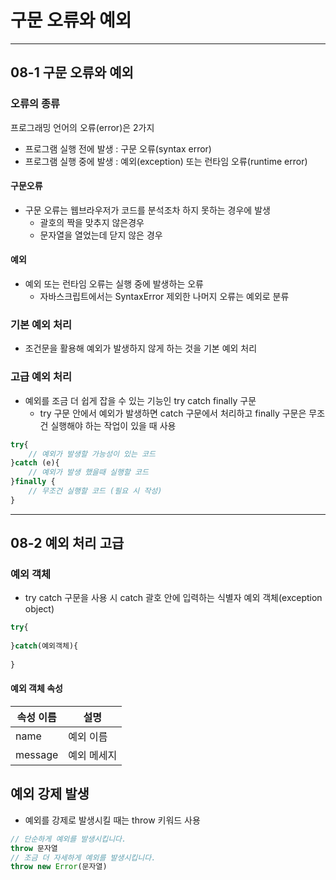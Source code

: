 # 구문 오류와 예외

*** 

## 08-1 구문 오류와 예외
### 오류의 종류
프로그래밍 언어의 오류(error)은 2가지 
- 프로그램 실행 전에 발생 : 구문 오류(syntax error)
- 프로그램 실행 중에 발생 : 예외(exception) 또는 런타임 오류(runtime error)
#### 구문오류
- 구문 오류는 웹브라우저가 코드를 분석조차 하지 못하는 경우에 발생 
  - 괄호의 짝을 맞추지 않은경우 
  - 문자열을 열었는데 닫지 않은 경우
#### 예외
- 예외 또는 런타임 오류는 실행 중에 발생하는 오류
  - 자바스크립트에서는 SyntaxError 제외한 나머지 오류는 예외로 분류 
### 기본 예외 처리 
- 조건문을 활용해 예외가 발생하지 않게 하는 것을 기본 예외 처리
### 고급 예외 처리
- 예외를 조금 더 쉽게 잡을 수 있는 기능인 try catch finally 구문
  - try 구문 안에서 예외가 발생하면 catch 구문에서 처리하고 finally 구문은 무조건 실행해야 하는 작업이 있을 때 사용 
```js
try{
    // 예외가 발생할 가능성이 있는 코드
}catch (e){
    // 예외가 발생 했을때 실행할 코드 
}finally {
    // 무조건 실행할 코드 (필요 시 작성)
}

```
***
## 08-2 예외 처리 고급
### 예외 객체
- try catch 구문을 사용 시 catch 괄호 안에 입력하는 식별자 예외 객체(exception object)
```js
try{
    
}catch(예외객체){
    
}
```
#### 예외 객체 속성
|속성 이름|설명|
|---|---|
|name|예외 이름|
|message| 예외 메세지|

## 예외 강제 발생
- 예외를 강제로 발생시킬 때는 throw 키워드 사용
```js
// 단순하게 예외를 발생시킵니다.
throw 문자열
// 조금 더 자세하게 예외를 발생시킵니다.
throw new Error(문자열)
```
